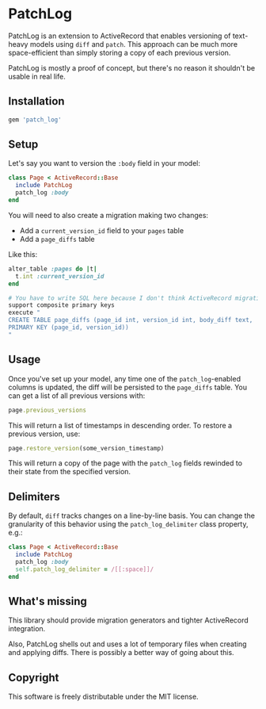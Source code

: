 # PatchLog #

PatchLog is an extension to ActiveRecord that enables versioning of text-heavy
models using `diff` and `patch`. This approach can be much more space-efficient
than simply storing a copy of each previous version.

PatchLog is mostly a proof of concept, but there's no reason it shouldn't be
usable in real life.

## Installation ##

``` ruby
gem 'patch_log'
```

## Setup ##

Let's say you want to version the `:body` field in your model:

``` ruby
class Page < ActiveRecord::Base
  include PatchLog
  patch_log :body
end
```

You will need to also create a migration making two changes:

* Add a `current_version_id` field to your `pages` table
* Add a `page_diffs` table

Like this:

``` ruby
alter_table :pages do |t|
  t.int :current_version_id
end

# You have to write SQL here because I don't think ActiveRecord migrations
support composite primary keys
execute "
CREATE TABLE page_diffs (page_id int, version_id int, body_diff text,
PRIMARY KEY (page_id, version_id))
"
```

## Usage ##

Once you've set up your model, any time one of the `patch_log`-enabled columns
is updated, the diff will be persisted to the `page_diffs` table. You can get a
list of all previous versions with:

``` ruby
page.previous_versions
```

This will return a list of timestamps in descending order. To restore a previous
version, use:

``` ruby
page.restore_version(some_version_timestamp)
```

This will return a copy of the page with the `patch_log` fields rewinded to
their state from the specified version.

## Delimiters ##

By default, `diff` tracks changes on a line-by-line basis. You can change the
granularity of this behavior using the `patch_log_delimiter` class property,
e.g.:

``` ruby
class Page < ActiveRecord::Base
  include PatchLog
  patch_log :body
  self.patch_log_delimiter = /[[:space]]/
end
```

## What's missing ##

This library should provide migration generators and tighter ActiveRecord
integration.

Also, PatchLog shells out and uses a lot of temporary files when creating and
applying diffs. There is possibly a better way of going about this.

## Copyright ##

This software is freely distributable under the MIT license.

